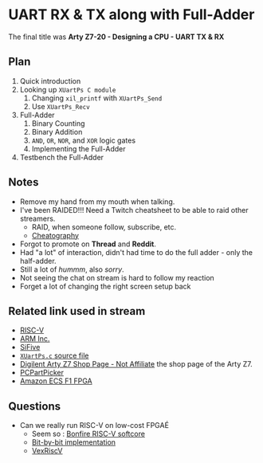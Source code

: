 # UART RX & TX along with Full-Adder

The final title was **Arty Z7-20 - Designing a CPU - UART TX & RX**

## Plan

1. Quick introduction
2. Looking up `XUartPs C module`
   1. Changing `xil_printf` with `XUartPs_Send`
   2. Use `XUartPs_Recv`
3. Full-Adder
   1. Binary Counting
   2. Binary Addition
   3. `AND`, `OR`, `NOR`, and `XOR` logic gates
   4. Implementing the Full-Adder
4. Testbench the Full-Adder

## Notes

* Remove my hand from my mouth when talking.
* I've been RAIDED!!! Need a Twitch cheatsheet to be able to raid other streamers.
  * RAID, when someone follow, subscribe, etc.
  * [Cheatography](https://cheatography.com/haywardgg/cheat-sheets/twitch/)
* Forgot to promote on **Thread** and **Reddit**.
* Had "a lot" of interaction, didn't had time to do the full adder - only the half-adder.
* Still a lot of *hummm*, also *sorry*.
* Not seeing the chat on stream is hard to follow my reaction
* Forget a lot of changing the right screen setup back

## Related link used in stream

* [RISC-V](https://riscv.org)
* [ARM Inc.](https://www.arm.com)
* [SiFive](https://www.sifive.com)
* [`XUartPs.c` source file](https://github.com/Xilinx/embeddedsw/blob/master/XilinxProcessorIPLib/drivers/uartps/src/xuartps.c)
* [Digilent Arty Z7 Shop Page - Not Affiliate](https://digilent.com/shop/arty-z7-zynq-7000-soc-development-board/) the shop page of the Arty Z7.
* [PCPartPicker](https://pcpartpicker.com/)
* [Amazon ECS F1 FPGA](https://aws.amazon.com/ec2/instance-types/f1/)

## Questions

* Can we really run RISC-V on low-cost FPGAÉ
  * Seem so : [Bonfire RISC-V softcore](https://bonfirecpu.eu/)
  * [Bit-by-bit implementation](https://www.youtube.com/watch?v=xjIxORBRaeQ)
  * [VexRiscV](https://github.com/SpinalHDL/VexRiscv)

